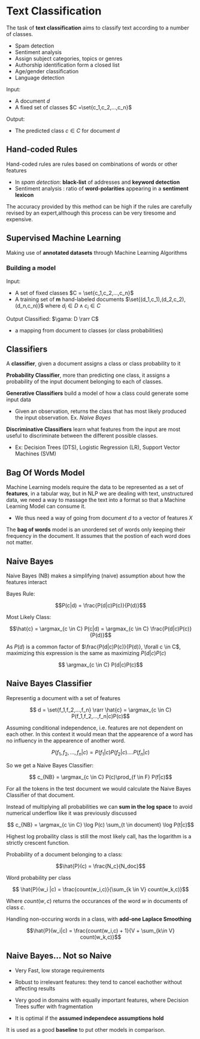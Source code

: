 # Text Classification

The task of **text classification** aims to classify text according to a number of classes.

- Spam detection
- Sentiment analysis
- Assign subject categories, topics or genres
- Authorship identification form a closed list
- Age/gender classification
- Language detection

Input:
- A document *d*
- A fixed set of classes $C =\set{c_1,c_2,...,c_n}$

Output:
- The predicted class $c \in C$ for document $d$

## Hand-coded Rules

Hand-coded rules are rules based on combinations of words or other features
- In *spam detection*: **black-list** of addresses and **keyword detection**
- Sentiment analysis : ratio of **word-polarities** appearing in a **sentiment lexicon**

The accuracy provided by this method can be high if the rules are carefully revised by an expert,although this process can be very tiresome and expensive.

## Supervised Machine Learning

Making use of **annotated datasets** through Machine Learning Algorithms

### Building a model

Input:
- A set of fixed classes $C = \set{c_1,c_2,...,c_n}$
- A training set of **m** hand-labeled documents $\set{(d_1,c_1),(d_2,c_2),(d_n,c_n)}$ where $d_i \in D \land c_i \in C$

Output Classified: $\gama: D \rarr C$
- a mapping from document to classes (or class probabilities)

## Classifiers

A **classifier**, given a document assigns a class or class probability to it

**Probability Classifier**, more than predicting one class, it assigns a probability of the input document belonging to each of classes.


**Generative Classifiers** build a model of how a class could generate some input data
- Given an observation, returns the class that has most likely produced the  input observation. Ex. *Naive Bayes*

**Discriminative Classifiers** learn what features from the input are most useful to discriminate between the different possible classes.
- Ex: Decision Trees (DTS), Logistic Regression (LR), Support Vector Machines (SVM)

## Bag Of Words Model

Machine Learning models require the data to be represented as a set of **features**, in a tabular way, but in NLP we are dealing with text, unstructured data, we need a way to massage the text into a format so that a Machine Learning Model can consume it.

- We thus need a way of going from document *d* to a vector of features *X*

The **bag of words** model is an unordered set of words only keeping their frequency in the document. It assumes that the postion of each word does not matter.

## Naive Bayes

Naive Bayes (NB) makes a simplifying (naive) assumption about how the features interact

Bayes Rule:

$$P(c|d) = \frac{P(d|c)P(c)}{P(d)}$$

Most Likely Class:

$$\hat{c} = \argmax_{c \in C} P(c|d) = \argmax_{c \in C} \frac{P(d|c)P(c)}{P(d)}$$

As $P(d)$ is a common factor of $\frac{P(d|c)P(c)}{P(d)}, \forall c \in C$, maximizing this expression is the same as maximizing $P(d|c)P(c)$

$$ \argmax_{c \in C} P(d|c)P(c)$$

## Naive Bayes Classifier

Representig a document with a set of features

$$ d = \set{f_1,f_2,...,f_n} \rarr \hat{c} = \argmax_{c \in C} P(f_1,f_2,...,f_n|c)P(c)$$  

Assuming conditional independence, i.e. features are not dependent on each other. In this context it would mean that the appearence of a word has no influency in the appearence of another word.

$$P(f_1,f_2,...,f_n|c) = P(f_1|c) P(f_2|c) .... P(f_n|c)$$

So we get a Naive Bayes Classifier:

$$ c_{NB} = \argmax_{c \in C} P(c)\prod_{f \in F} P(f|c)$$


For all the tokens in the test document we would calculate the Naive Bayes Classifier of that document.

Instead of multiplying all probabilities we can **sum in the log space** to avoid numerical underflow like it was previously discussed

$$ c_{NB} = \argmax_{c \in C} \log P(c) \sum_{t \in document} \log P(t|c)$$

Highest log probaility class is still the most likely call, has the logarithm is a strictly crescent function.

Probability of a document belonging to a class:

$$\hat{P}(c) = \frac{N_c}{N_doc}$$


Word probability per class

$$ \hat{P}(w_i |c) = \frac{count(w_i,c)}{\sum_{k \in V} count(w_k,c)}$$

Where $count(w,c)$ returns the occurances of the word $w$ in documents of class $c$.

Handling non-occuring words in a class, with **add-one Laplace Smoothing**

$$\hat{P}(w_i|c) = \frac{count(w_i,c) + 1}{V + \sum_{k\in V} count(w_k,c)}$$


## Naive Bayes... Not so Naive

- Very Fast, low storage requirements
- Robust to irrelevant features: they tend to cancel eachother without affecting results
- Very good in domains with equally important features, where Decision Trees suffer with fragmentation

- It is optimal if the **assumed independece assumptions hold**

It is used as a good **baseline** to put other models in comparison.